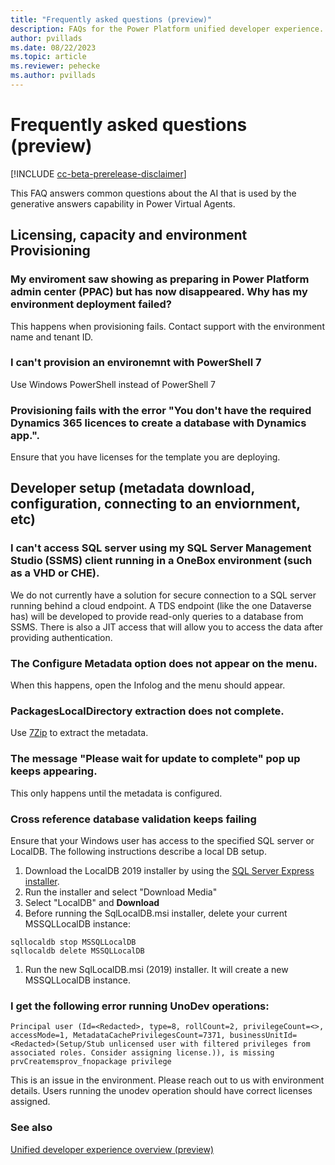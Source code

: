 ```yaml
---
title: "Frequently asked questions (preview)"
description: FAQs for the Power Platform unified developer experience.
author: pvillads
ms.date: 08/22/2023
ms.topic: article
ms.reviewer: pehecke
ms.author: pvillads
---
```


# Frequently asked questions (preview)

[!INCLUDE [cc-beta-prerelease-disclaimer](../../includes/cc-beta-prerelease-disclaimer.md)]

This FAQ answers common questions about the AI that is used by the generative answers capability in Power Virtual Agents.

## Licensing, capacity and environment Provisioning

### My enviroment saw showing as preparing in Power Platform admin center (PPAC) but has now disappeared. Why has my environment deployment failed?

This happens when provisioning fails. Contact support with the environment name and tenant ID. 

### I can't provision an environemnt with PowerShell 7

Use Windows PowerShell instead of PowerShell 7

### Provisioning fails with the error "You don't have the required Dynamics 365 licences to create a database with <app name> Dynamics app.".

Ensure that you have licenses for the template you are deploying.

## Developer setup (metadata download, configuration, connecting to an enviornment, etc)

### I can't access SQL server using my SQL Server Management Studio (SSMS) client running in a OneBox environment (such as a VHD or CHE).

We do not currently have a solution for secure connection to a SQL server running behind a cloud endpoint. A TDS endpoint (like the one Dataverse has) will be developed to provide read-only queries to a database from SSMS. There is also a JIT access that will allow you to access the data after providing authentication.

### The Configure Metadata option does not appear on the menu.

When this happens, open the Infolog and the menu should appear.

### PackagesLocalDirectory extraction does not complete.

Use [7Zip](7-zip.org) to extract the metadata.

### The message "Please wait for update to complete" pop up keeps appearing.

This only happens until the metadata is configured.

### Cross reference database validation keeps failing

Ensure that your Windows user has access to the specified SQL server or LocalDB. The following instructions describe a local DB setup.

1. Download the LocalDB 2019 installer by using the [SQL Server Express installer](https://go.microsoft.com/fwlink/?linkid=866658).
1. Run the installer and select "Download Media"
1. Select "LocalDB" and **Download**
1. Before running the SqlLocalDB.msi installer, delete your current MSSQLLocalDB instance:

```
sqllocaldb stop MSSQLLocalDB
sqllocaldb delete MSSQLLocalDB
```

1. Run the new SqlLocalDB.msi (2019) installer. It will create a new MSSQLLocalDB instance.

### I get the following error running UnoDev operations:

```
Principal user (Id=<Redacted>, type=8, rollCount=2, privilegeCount=<>, accessMode=1, MetadataCachePrivilegesCount=7371, businessUnitId=<Redacted>(Setup/Stub unlicensed user with filtered privileges from associated roles. Consider assigning license.)), is missing prvCreatemsprov_fnopackage privilege
```

This is an issue in the environment. Please reach out to us with environment details. Users running the unodev operation should have correct licenses assigned.

### See also

[Unified developer experience overview (preview)](overview.md)